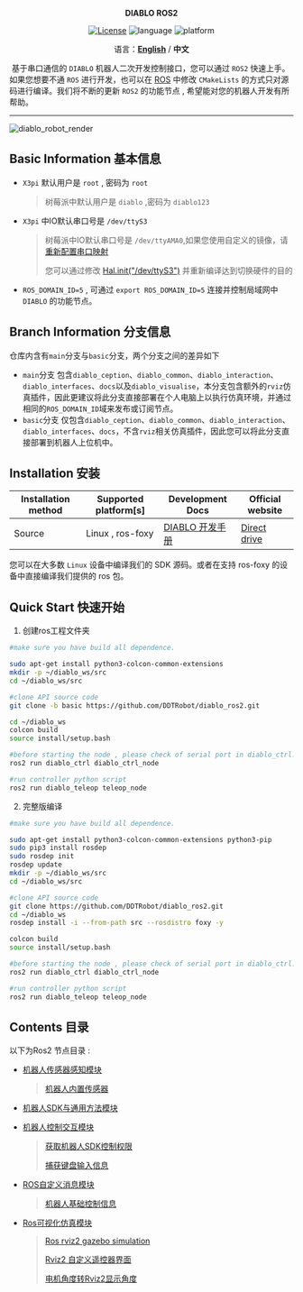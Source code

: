 <p align="center"><strong>DIABLO ROS2</strong></p>
<p align="center"><a href="https://github.com/DDTRobot/diablo_sdk_v2/blob/main/LICENSE"><img alt="License" src="https://img.shields.io/badge/License-Apache%202.0-orange"/></a>
<img alt="language" src="https://img.shields.io/badge/language-c++-red"/>
<img alt="platform" src="https://img.shields.io/badge/platform-linux-l"/>
</p>


<p align="center">
    语言：<a href="./docs/docs_en/README_EN.md"><strong>English</strong></a> / <strong>中文</strong>
</p>



​	基于串口通信的 `DIABLO` 机器人二次开发控制接口，您可以通过 `ROS2` 快速上手。如果您想要不通 `ROS` 进行开发，也可以在 [ROS](https://github.com/DDTRobot/diablo-sdk-v1) 中修改 `CMakeLists` 的方式只对源码进行编译。我们将不断的更新 `ROS2` 的功能节点 , 希望能对您的机器人开发有所帮助。

---

![diablo_robot_render](./docs/img/diablo_robot_render.jpg)

## Basic Information 基本信息

- `X3pi` 默认用户是 `root` , 密码为 `root`

  > 树莓派中默认用户是 `diablo` ,密码为 `diablo123`

- `X3pi` 中IO默认串口号是 `/dev/ttyS3`

  > 树莓派中IO默认串口号是 `/dev/ttyAMA0`,如果您使用自定义的镜像，请[重新配置串口映射](https://diablo-sdk-docs.readthedocs.io/en/latest/pages/Installation/installing-sdk-on-pi.html)
  >
  > 您可以通过修改 [Hal.init("/dev/ttyS3")](./diablo_interaction/diablo_ctrl/src/diablo_ctrl.cpp) 并重新编译达到切换硬件的目的

- `ROS_DOMAIN_ID=5` , 可通过 `export ROS_DOMAIN_ID=5` 连接并控制局域网中 `DIABLO` 的功能节点。

## Branch Information 分支信息

仓库内含有`main`分支与`basic`分支，两个分支之间的差异如下

- `main`分支 包含`diablo_ception`、`diablo_common`、`diablo_interaction`、`diablo_interfaces`、`docs`以及`diablo_visualise`，本分支包含额外的`rviz`仿真插件，因此更建议将此分支直接部署在个人电脑上以执行仿真环境，并通过相同的`ROS_DOMAIN_ID`域来发布或订阅节点。
- `basic`分支 仅包含`diablo_ception`、`diablo_common`、`diablo_interaction`、`diablo_interfaces`、`docs`，不含`rviz`相关仿真插件，因此您可以将此分支直接部署到机器人上位机中。

## Installation 安装

| Installation method | Supported platform[s] | Development Docs    | Official website                         |
| ------------------- | --------------------- | ------------------- | ---------------------------------------- |
| Source              | Linux , ros-foxy      | [DIABLO 开发手册](https://diablo-sdk-docs.readthedocs.io/en/latest/index.html) | [Direct drive](https://directdrive.com/) |

您可以在大多数 `Linux` 设备中编译我们的 SDK 源码。或者在支持 ros-foxy 的设备中直接编译我们提供的 ros 包。


## Quick Start 快速开始

1. 创建ros工程文件夹

```bash
#make sure you have build all dependence.

sudo apt-get install python3-colcon-common-extensions
mkdir -p ~/diablo_ws/src
cd ~/diablo_ws/src

#clone API source code
git clone -b basic https://github.com/DDTRobot/diablo_ros2.git

cd ~/diablo_ws
colcon build
source install/setup.bash

#before starting the node , please check of serial port in diablo_ctrl.cpp is correct.
ros2 run diablo_ctrl diablo_ctrl_node

#run controller python script
ros2 run diablo_teleop teleop_node 
```

2. 完整版编译

```bash
#make sure you have build all dependence.

sudo apt-get install python3-colcon-common-extensions python3-pip
sudo pip3 install rosdep
sudo rosdep init
rosdep update
mkdir -p ~/diablo_ws/src
cd ~/diablo_ws/src

#clone API source code
git clone https://github.com/DDTRobot/diablo_ros2.git
cd ~/diablo_ws
rosdep install -i --from-path src --rosdistro foxy -y

colcon build
source install/setup.bash

#before starting the node , please check of serial port in diablo_ctrl.cpp is correct.
ros2 run diablo_ctrl diablo_ctrl_node

#run controller python script
ros2 run diablo_teleop teleop_node 
```

## Contents 目录

以下为Ros2 节点目录 :

* [机器人传感器感知模块](./diablo_ception)

  > [机器人内置传感器](./diablo_ception/diablo_body)

* [机器人SDK与通用方法模块](./diablo_common)

* [机器人控制交互模块](./diablo_interaction)

  > [获取机器人SDK控制权限](./diablo_interaction/diablo_ctrl)
  >
  > [捕获键盘输入信息](./diablo_interaction/diablo_teleop)

* [ROS自定义消息模块](./diablo_interfaces)

  > [机器人基础控制信息](./diablo_interfaces/motion_msgs)

* [Ros可视化仿真模块](./diablo_visualise)

  > [Ros rviz2 gazebo simulation](./diablo_visualise/diablo_simulation)
  >
  > [Rviz2 自定义遥控器界面](./diablo_visualise/diablo_rviz2_plugin)
  >
  > [电机角度转Rviz2显示角度](./diablo_visualise/diablo_simpose_trans)

  

